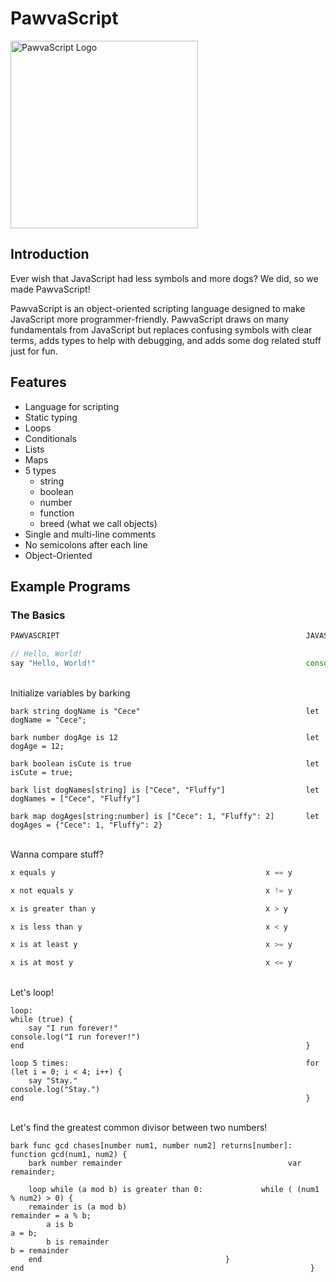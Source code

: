 # PawvaScript

<img alt='PawvaScript Logo' src='assets/pawvascript.png' width='300px'/>

## Introduction
Ever wish that JavaScript had less symbols and more dogs? We did, so we made PawvaScript!

PawvaScript is an object-oriented scripting language designed to make JavaScript more programmer-friendly. PawvaScript draws on many fundamentals from JavaScript but replaces confusing symbols with clear terms, adds types to help with debugging, and adds some dog related stuff just for fun.

## Features
* Language for scripting
* Static typing
* Loops
* Conditionals
* Lists
* Maps
* 5 types
	* string
	* boolean
	* number
	* function
	* breed (what we call objects)
* Single and multi-line comments
* No semicolons after each line
* Object-Oriented 


## Example Programs

### The Basics

```JavaScript
PAWVASCRIPT                                                       JAVASCRIPT

// Hello, World!
say "Hello, World!"                                               console.log("Hello, World!")
```

<br>Initialize variables by barking
```
bark string dogName is "Cece"                                     let dogName = "Cece";

bark number dogAge is 12                                          let dogAge = 12;

bark boolean isCute is true                                       let isCute = true;

bark list dogNames[string] is ["Cece", "Fluffy"]                  let dogNames = ["Cece", "Fluffy"]

bark map dogAges[string:number] is ["Cece": 1, "Fluffy": 2]       let dogAges = {"Cece": 1, "Fluffy": 2} 
```

<br>Wanna compare stuff?
```JavaScript
x equals y                                               x == y

x not equals y                                           x != y

x is greater than y                                      x > y

x is less than y                                         x < y

x is at least y                                          x >= y

x is at most y                                           x <= y  
```

<br>Let's loop!
```
loop:                                                             while (true) {
	say "I run forever!"                                      	console.log("I run forever!")
end                                                               }

loop 5 times:                                                     for (let i = 0; i < 4; i++) {
	say "Stay."                                              	 console.log("Stay.")
end                                                               }
```

<br>Let's find the greatest common divisor between two numbers!
```
bark func gcd chases[number num1, number num2] returns[number]:	  function gcd(num1, num2) {
	bark number remainder                                     var remainder;

	loop while (a mod b) is greater than 0:			  	while ( (num1 % num2) > 0) {
	remainder is (a mod b)                              	        	remainder = a % b;
		a is b                                                          a = b;	
		b is remainder                                                  b = remainder
	end					                        }
end                                                                }
```



